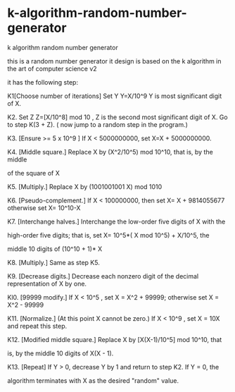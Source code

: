 # k-algorithm-random-number-generator
k algorithm random number generator

this is a random number generator it design is based on the k algorithm in the art of computer science v2

it has  the following step:

K1[Choose number of iterations]  Set Y Y=X/10^9 Y is most significant digit of X.

K2. Set Z Z=[X/10^8] mod 10 , Z is the second most significant digit of X. Go to step K(3 + Z). ( now jump to a random
step in the program.)

K3. [Ensure >= 5 x 10^9 ]  If X < 5000000000, set X=X + 5000000000.

K4. [Middle square.] Replace X by (X^2/10^5) mod 10^10, that is, by the middle

of the square of X

K5. [Multiply.] Replace X by (1001001001 X) mod 1010

K6. [Pseudo-complement.] If X < 100000000, then set X= X + 9814055677 otherwise set X= 10^10-X

K7. [Interchange halves.] Interchange the low-order five digits of X with the

high-order five digits; that is, set X= 10^5*( X mod 10^5) + X/10^5,  the

middle 10 digits of (10^10 + 1)* X

K8. [Multiply.] Same as step K5.

K9. [Decrease digits.] Decrease each nonzero digit of the decimal representation of X by one.

Kl0. [99999 modify.] If X < 10^5 , set X = X^2 + 99999; otherwise set X = X^2 - 99999

K11. [Normalize.] (At this point X cannot be zero.) If X < 10^9 , set X = 10X and repeat this step.

K12. [Modified middle square.] Replace X by [X(X-1)/10^5] mod 10^10, that

is, by the middle 10 digits of X(X - 1).

K13. [Repeat] If Y > 0, decrease Y by 1 and return to step K2. If Y = 0, the

algorithm terminates with X as the desired "random" value.

